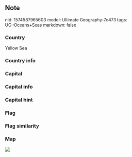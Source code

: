 ## Note
nid: 1574587965603
model: Ultimate Geography-7c473
tags: UG::Oceans+Seas
markdown: false

### Country
Yellow Sea

### Country info


### Capital


### Capital info


### Capital hint


### Flag


### Flag similarity


### Map
<img src="ug-map-yellow_sea.png">
